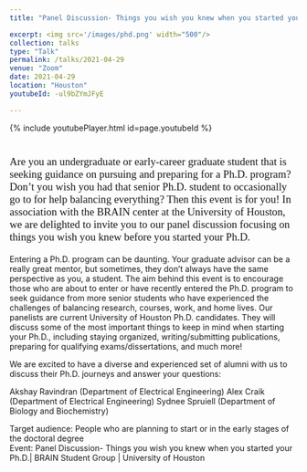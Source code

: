```yaml
---
title: "Panel Discussion- Things you wish you knew when you started your Ph.D."

excerpt: <img src='/images/phd.png' width="500"/>
collection: talks
type: "Talk"
permalink: /talks/2021-04-29
venue: "Zoom"
date: 2021-04-29
location: "Houston"
youtubeId: -ul9bZYmJFyE

---
```


{% include youtubePlayer.html id=page.youtubeId %}
<p style="font-family: Garamond; font-size:14pt; font-style:normal">

<br>
Are you an undergraduate or early-career graduate student that is seeking guidance on pursuing and preparing for a Ph.D. program? Don’t you wish you had that senior Ph.D. student to occasionally go to for help balancing everything? Then this event is for you! In association with the BRAIN center at the University of Houston, we are delighted to invite you to our panel discussion focusing on things you wish you knew before you started your Ph.D.

Entering a Ph.D. program can be daunting. Your graduate advisor can be a really great mentor, but sometimes, they don’t always have the same perspective as you, a student. The aim behind this event is to encourage those who are about to enter or have recently entered the Ph.D. program to seek guidance from more senior students who have experienced the challenges of balancing research, courses, work, and home lives. Our panelists are current University of Houston Ph.D. candidates. They will discuss some of the most important things to keep in mind when starting your Ph.D., including staying organized, writing/submitting publications, preparing for qualifying exams/dissertations, and much more!

We are excited to have a diverse and experienced set of alumni with us to discuss their Ph.D. journeys and answer your questions:

Akshay Ravindran (Department of Electrical Engineering)
Alex Craik (Department of Electrical Engineering)
Sydnee Spruiell (Department of Biology and Biochemistry)
<br>

Target audience: People who are planning to start or in the early stages of the doctoral degree
<br>
Event: Panel Discussion- Things you wish you knew when you started your Ph.D.| BRAIN Student Group | University of Houston
</p>

